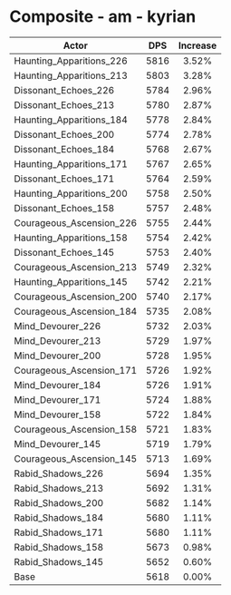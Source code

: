 # Composite - am - kyrian
| Actor | DPS | Increase |
|---|:---:|:---:|
|Haunting_Apparitions_226|5816|3.52%|
|Haunting_Apparitions_213|5803|3.28%|
|Dissonant_Echoes_226|5784|2.96%|
|Dissonant_Echoes_213|5780|2.87%|
|Haunting_Apparitions_184|5778|2.84%|
|Dissonant_Echoes_200|5774|2.78%|
|Dissonant_Echoes_184|5768|2.67%|
|Haunting_Apparitions_171|5767|2.65%|
|Dissonant_Echoes_171|5764|2.59%|
|Haunting_Apparitions_200|5758|2.50%|
|Dissonant_Echoes_158|5757|2.48%|
|Courageous_Ascension_226|5755|2.44%|
|Haunting_Apparitions_158|5754|2.42%|
|Dissonant_Echoes_145|5753|2.40%|
|Courageous_Ascension_213|5749|2.32%|
|Haunting_Apparitions_145|5742|2.21%|
|Courageous_Ascension_200|5740|2.17%|
|Courageous_Ascension_184|5735|2.08%|
|Mind_Devourer_226|5732|2.03%|
|Mind_Devourer_213|5729|1.97%|
|Mind_Devourer_200|5728|1.95%|
|Courageous_Ascension_171|5726|1.92%|
|Mind_Devourer_184|5726|1.91%|
|Mind_Devourer_171|5724|1.88%|
|Mind_Devourer_158|5722|1.84%|
|Courageous_Ascension_158|5721|1.83%|
|Mind_Devourer_145|5719|1.79%|
|Courageous_Ascension_145|5713|1.69%|
|Rabid_Shadows_226|5694|1.35%|
|Rabid_Shadows_213|5692|1.31%|
|Rabid_Shadows_200|5682|1.14%|
|Rabid_Shadows_184|5680|1.11%|
|Rabid_Shadows_171|5680|1.11%|
|Rabid_Shadows_158|5673|0.98%|
|Rabid_Shadows_145|5652|0.60%|
|Base|5618|0.00%|

